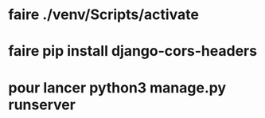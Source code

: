 # faire ./venv/Scripts/activate 
# faire pip install django-cors-headers
# pour lancer python3 manage.py runserver
